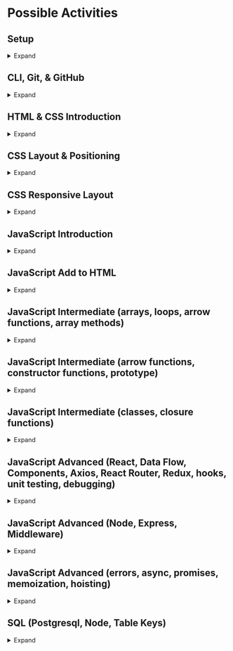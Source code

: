 # Possible Activities

## Setup

<details>
  <summary>Expand</summary>
  Complete the steps at https://github.com/cmcntsh/N6806_Fall2020_DevNotes/tree/master/001_Setup
 </details>

## CLI, Git, & GitHub

<details>
  <summary>Expand</Summary>
  
  Original material: https://github.com/DevMountain/web-curriculum-v3/tree/master/01-orientation
  
  ### CLI
CLI (Command Line Interface): Also called the terminal, is the program we will use to interact with our computer's files and directories. It will be important to become proficient in the various commands you can use in the terminal. On Apple computers we are able to use the built in terminal. On Windows machines we will need to download Bash for windows which can be found at https://gitforwindows.org/

### Common Terminal Commands
* pwd: Stands for present working directory. Show's where you currently are in your file tree.
* ls: Stands for list. Lists available scripts(where you can navigate to in your file tree) from your current location.
* cd: Stands for change directory and is used to navigate the file tree. The command should be formatted like this: `cd [the name of the directory]`. You can also navigate up a level by typing `cd ..`.
* mkdir directoryname: Stands for make directory. Creates a new directory at your current location.
* touch filename: Creates a new file at the current location. Should be called with the name and extension of the file to be created ie `touch index.html`.
* rm filename: Deletes a file. Cannot be undone.
* rm -rf directoryname - Deletes a folder and everything in it. Be VERY sure of what is being deleted before running this command, it cannot be undone.

### Git and GitHub
Git is a version control system used to track the progress of our projects. It allows us to commit changes at various points in the development process. A commit is like a milestone. You should get in the habit of committing your code often. GitHub is the website where our git repositories are stored. To store our code remotely, we can "push" our commits to github. Before pushing our code, there are three stages in which a file can exist in relation to git which are represented in this image:

![Git stages](https://res.cloudinary.com/practicaldev/image/fetch/s--Si7ksd-d--/c_limit%2Cf_auto%2Cfl_progressive%2Cq_auto%2Cw_880/https://cdn-images-1.medium.com/max/800/1%2AdiRLm1S5hkVoh5qeArND0Q.png)

1. As we are working on our files, git does not automatically track any changes made. When we are ready to have git track these changes, we use the `git add` command and provide it with whatever files we want it to watch. By using the command `git add .` we can tell git to catalog all changes in all files in our current directory. This moves our files to the staging area.
2. The staging area is used by git to prepare any changes ready for saving. In this stage, git has cataloged any changes that we have told it to and is readying them for the next step. We commit our changes by using the `git commit` command. This will move our files from the staging area to the git repository. This is like pressing the save button. Our commit should always be accompanied a message describing what changes have been made and is formatted like this `git commit -m "message"`.
3. When we commit our code we create a snapshot of it at that moment. This allows us to revert back to that version at any time. Frequently committing our code will create different points in time that we can revert to if we ever need to.

Once our code has been committed, we can "push" it to GitHub which will create a remote version of our code. You will want to get in the habit of frequently "pushing" your code to github. This will protect against any work being lost. Below are the common git commands you will want to be familiar with:

#### Git Init
`git init` initializes git in your current repository. This means that git will start watching all of the files and directories in that location.

#### Git Add
`git add .` tells git to track any changes that have been made. This is the command you can run to start the process of pushing your code to github.

run:

```bash
git add .
```

#### Git Commit

## After staging your code using `git add .` we now need to commit our changes. This is the final step we will take before pushing our code to github. Think about commits as check points or save points in your code. You will need to provide a message about the commit using the `-m` flag.

run:

```bash
git commit -m 'message about your changes'
```

#### Git Push

After staging and commiting your code, it is now ready to be pushed up to github. When your code is ready to be pushed, run:

```bash
git push origin master
```

#### Git Status

`git status` is the command you can run to check what stage of the process you are on to push your code to github.

run:

```bash
git status
```

#### Git Clone

We are able to easily make copies of existing repositories on GitHub, this is called cloning. First you need to copy the url for the github repo that you wish to clone down to your local machine then navigate to the directory that you want to clone the repo into. Once you are in the correct directory run:

```bash
git clone "url for github repo"
```
### Project
* Learn Git Project - https://github.com/wlh18/learn-git
  
</details>


## HTML & CSS Introduction

<details>
  <summary>Expand</summary>
  
  https://github.com/DevMountain/web-curriculum-v3/tree/master/02-html-css-1
  
</details>


## CSS Layout & Positioning

<details>
  <summary>Expand</summary>
  
  https://github.com/DevMountain/web-curriculum-v3/tree/master/06-html-css-2
  
</details>


## CSS Responsive Layout

<details>
  <summary>Expand</summary>
  
  https://github.com/DevMountain/web-curriculum-v3/tree/master/18-html-css-3
  
</details>


## JavaScript Introduction

<details>
  <summary>Expand</summary>
  
  https://github.com/DevMountain/web-curriculum-v3/tree/master/03-javascript-1
  
</details>


## JavaScript Add to HTML

<details>
  <summary>Expand</summary>
  
  https://github.com/DevMountain/web-curriculum-v3/tree/master/07-javascript-4
  
</details>


## JavaScript Intermediate (arrays, loops, arrow functions, array methods)

<details>
  <summary>Expand</summary>
  
  https://github.com/DevMountain/web-curriculum-v3/tree/master/04-javascript-2
  
  https://github.com/DevMountain/web-curriculum-v3/tree/master/05-javascript-3
  
</details>


## JavaScript Intermediate (arrow functions, constructor functions, prototype)

<details>
  <summary>Expand</summary>
  
  https://github.com/DevMountain/web-curriculum-v3/tree/master/08-javascript-5
  
</details>


## JavaScript Intermediate (classes, closure functions)

<details>
  <summary>Expand</summary>
  
  https://github.com/DevMountain/web-curriculum-v3/tree/master/11-javascript-6
  
</details>


## JavaScript Advanced (React, Data Flow, Components, Axios, React Router, Redux, hooks, unit testing, debugging)

<details>
  <summary>Expand</summary>
  
  https://github.com/DevMountain/web-curriculum-v3/tree/master/12-react-1
  
  https://github.com/DevMountain/web-curriculum-v3/tree/master/13-react-2
  
  https://github.com/DevMountain/web-curriculum-v3/tree/master/14-react-3
  
  https://github.com/DevMountain/web-curriculum-v3/tree/master/15-react-4
  
  https://github.com/DevMountain/web-curriculum-v3/tree/master/23-react-5
  
  https://github.com/DevMountain/web-curriculum-v3/tree/master/25-react-6
  
  https://github.com/DevMountain/web-curriculum-v3/tree/master/31-react-7
  
  https://github.com/DevMountain/web-curriculum-v3/tree/master/32-testing
  
  https://github.com/DevMountain/web-curriculum-v3/tree/master/33-debugging
  
</details>


## JavaScript Advanced (Node, Express, Middleware)

<details>
  <summary>Expand</summary>
  
  https://github.com/DevMountain/web-curriculum-v3/tree/master/16-node-1
  
  https://github.com/DevMountain/web-curriculum-v3/tree/master/17-node-2
  
  https://github.com/DevMountain/web-curriculum-v3/tree/master/26-node-4
  
</details>


## JavaScript Advanced (errors, async, promises, memoization, hoisting)

<details>
  <summary>Expand</summary>
  
  https://github.com/DevMountain/web-curriculum-v3/tree/master/30-javascript-7
  
</details>


## SQL (Postgresql, Node, Table Keys)

<details>
  <summary>Expand</summary>
  
  https://github.com/DevMountain/web-curriculum-v3/tree/master/21-sql-1
  
  https://github.com/DevMountain/web-curriculum-v3/tree/master/22-node-3
  
  https://github.com/DevMountain/web-curriculum-v3/tree/master/27-sql-2
  
</details>




